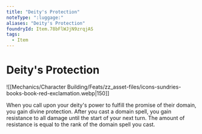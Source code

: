 ```yaml
---
title: "Deity's Protection"
noteType: ":luggage:"
aliases: "Deity's Protection"
foundryId: Item.78bFlWJjN9zrqjAS
tags:
  - Item
---
```


# Deity's Protection
![[Mechanics/Character Building/Feats/zz_asset-files/icons-sundries-books-book-red-exclamation.webp|150]]

When you call upon your deity's power to fulfill the promise of their domain, you gain divine protection. After you cast a domain spell, you gain resistance to all damage until the start of your next turn. The amount of resistance is equal to the rank of the domain spell you cast.
